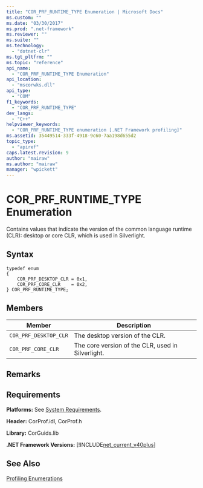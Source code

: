 ```yaml
---
title: "COR_PRF_RUNTIME_TYPE Enumeration | Microsoft Docs"
ms.custom: ""
ms.date: "03/30/2017"
ms.prod: ".net-framework"
ms.reviewer: ""
ms.suite: ""
ms.technology: 
  - "dotnet-clr"
ms.tgt_pltfrm: ""
ms.topic: "reference"
api_name: 
  - "COR_PRF_RUNTIME_TYPE Enumeration"
api_location: 
  - "mscorwks.dll"
api_type: 
  - "COM"
f1_keywords: 
  - "COR_PRF_RUNTIME_TYPE"
dev_langs: 
  - "C++"
helpviewer_keywords: 
  - "COR_PRF_RUNTIME_TYPE enumeration [.NET Framework profiling]"
ms.assetid: 35449514-333f-4918-9c60-7aa198d655d2
topic_type: 
  - "apiref"
caps.latest.revision: 9
author: "mairaw"
ms.author: "mairaw"
manager: "wpickett"
---
```

# COR_PRF_RUNTIME_TYPE Enumeration
Contains values that indicate the version of the common language runtime (CLR): desktop or core CLR, which is used in Silverlight.  
  
## Syntax  
  
```  
typedef enum  
{  
    COR_PRF_DESKTOP_CLR = 0x1,  
    COR_PRF_CORE_CLR    = 0x2,  
} COR_PRF_RUNTIME_TYPE;  
```  
  
## Members  
  
|Member|Description|  
|------------|-----------------|  
|`COR_PRF_DESKTOP_CLR`|The desktop version of the CLR.|  
|`COR_PRF_CORE_CLR`|The core version of the CLR, used in Silverlight.|  
  
## Remarks  
  
## Requirements  
 **Platforms:** See [System Requirements](../../../../docs/framework/get-started/system-requirements.md).  
  
 **Header:** CorProf.idl, CorProf.h  
  
 **Library:** CorGuids.lib  
  
 **.NET Framework Versions:** [!INCLUDE[net_current_v40plus](../../../../includes/net-current-v40plus-md.md)]  
  
## See Also  
 [Profiling Enumerations](../../../../docs/framework/unmanaged-api/profiling/profiling-enumerations.md)